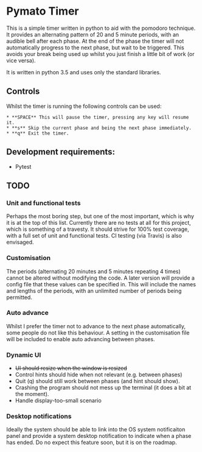 # Pymato Timer

This is a simple timer written in python to aid with the pomodoro technique.
It provides an alternating pattern of 20 and 5 minute periods, with an audible
bell after each phase. At the end of the phase the timer will not automatically
progress to the next phase, but wait to be triggered. This avoids your break
being used up whilst you just finish a little bit of work (or vice versa).

It is written in python 3.5 and uses only the standard libraries.

## Controls

Whilst the timer is running the following controls can be used:

    * **SPACE** This will pause the timer, pressing any key will resume it.
    * **s** Skip the current phase and being the next phase immediately.
    * **q** Exit the timer.


## Development requirements:

* Pytest

## TODO

### Unit and functional tests

Perhaps the most boring step, but one of the most important, which is why it is
at the top of this list. Currently there are no tests at all for this project,
which is something of a travesty. It should strive for 100% test coverage, with
a full set of unit and functional tests. CI testing (via Travis) is also
envisaged.

### Customisation

The periods (alternating 20 minutes and 5 minutes repeating 4 times) cannot be
altered without modifying the code. A later version will provide a config file
that these values can be specified in. This will include the names and lengths
of the periods, with an unlimited number of periods being permitted.

### Auto advance

Whilst I prefer the timer not to advance to the next phase automatically, some
people do not like this behaviour. A setting in the customisation file will be
included to enable auto advancing between phases.

### Dynamic UI

* ~~UI should resize when the window is resized~~
* Control hints should hide when not relevant (e.g. between phases)
* Quit (q) should still work between phases (and hint should show).
* Crashing the program should not mess up the terminal (it does a bit at the 
    moment).
* Handle display-too-small scenario


### Desktop notifications

Ideally the system should be able to link into the OS system notificaiton panel
and provide a system desktop notification to indicate when a phase has ended.
Do no expect this feature soon, but it is on the roadmap.
